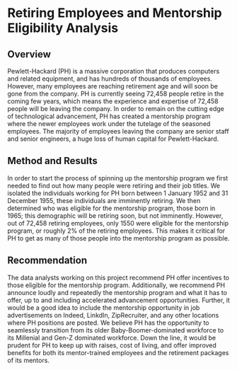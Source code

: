 # Retiring Employees and Mentorship Eligibility Analysis
## Overview
Pewlett-Hackard (PH) is a massive corporation that produces computers and related equipment, and has hundreds of thousands of employees. However, many employees are reaching retirement age and will soon be gone from the company. PH is currently seeing 72,458 people retire in the coming few years, which means the experience and expertise of 72,458 people will be leaving the company. In order to remain on the cutting edge of technological advancement, PH has created a mentorship program where the newer employees work under the tutelage of the seasoned employees. The majority of employees leaving the company are senior staff and senior engineers, a huge loss of human capital for Pewlett-Hackard. 

## Method and Results
In order to start the process of spinning up the mentorship program we first needed to find out how many people were retiring and their job titles. We isolated the individuals working for PH born between 1 January 1952 and 31 December 1955, these individuals are imminently retiring. We then determined who was eligible for the mentorship program, those born in 1965; this demographic will be retiring soon, but not imminently. However, out of 72,458 retiring employees, only 1550 were eligible for the mentorship program, or roughly 2% of the retiring employees. This makes it critical for PH to get as many of those people into the mentorship program as possible. 

## Recommendation
The data analysts working on this project recommend PH offer incentives to those eligible for the mentorship program. Additionally, we recommend PH announce loudly and repeatedly the mentorship program and what it has to offer, up to and including accelerated advancement opportunities. Further, it would be a good idea to include the mentorship opportunity in job advertisements on Indeed, LinkdIn, ZipRecruiter, and any other locations where PH positions are posted. We believe PH has the opportunity to seamlessly transition from its older Baby-Boomer-dominated workforce to its Millenial and Gen-Z dominated workforce. Down the line, it would be prudent for PH to keep up with raises, cost of living, and offer improved benefits for both its mentor-trained employees and the retirement packages of its mentors.
